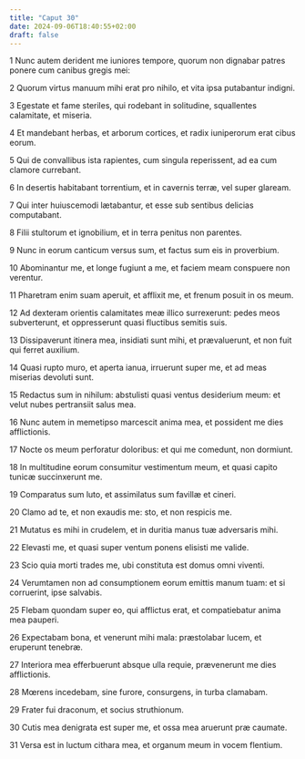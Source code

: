 ```yaml
---
title: "Caput 30"
date: 2024-09-06T18:40:55+02:00
draft: false
---
```




1 Nunc autem derident me iuniores tempore, quorum non dignabar patres ponere cum canibus gregis mei:

2 Quorum virtus manuum mihi erat pro nihilo, et vita ipsa putabantur indigni.

3 Egestate et fame steriles, qui rodebant in solitudine, squallentes calamitate, et miseria.

4 Et mandebant herbas, et arborum cortices, et radix iuniperorum erat cibus eorum.

5 Qui de convallibus ista rapientes, cum singula reperissent, ad ea cum clamore currebant.

6 In desertis habitabant torrentium, et in cavernis terræ, vel super glaream.

7 Qui inter huiuscemodi lætabantur, et esse sub sentibus delicias computabant.

8 Filii stultorum et ignobilium, et in terra penitus non parentes.

9 Nunc in eorum canticum versus sum, et factus sum eis in proverbium.

10 Abominantur me, et longe fugiunt a me, et faciem meam conspuere non verentur.

11 Pharetram enim suam aperuit, et afflixit me, et frenum posuit in os meum.

12 Ad dexteram orientis calamitates meæ illico surrexerunt: pedes meos subverterunt, et oppresserunt quasi fluctibus semitis suis.

13 Dissipaverunt itinera mea, insidiati sunt mihi, et prævaluerunt, et non fuit qui ferret auxilium.

14 Quasi rupto muro, et aperta ianua, irruerunt super me, et ad meas miserias devoluti sunt.

15 Redactus sum in nihilum: abstulisti quasi ventus desiderium meum: et velut nubes pertransiit salus mea.

16 Nunc autem in memetipso marcescit anima mea, et possident me dies afflictionis.

17 Nocte os meum perforatur doloribus: et qui me comedunt, non dormiunt.

18 In multitudine eorum consumitur vestimentum meum, et quasi capito tunicæ succinxerunt me.

19 Comparatus sum luto, et assimilatus sum favillæ et cineri.

20 Clamo ad te, et non exaudis me: sto, et non respicis me.

21 Mutatus es mihi in crudelem, et in duritia manus tuæ adversaris mihi.

22 Elevasti me, et quasi super ventum ponens elisisti me valide.

23 Scio quia morti trades me, ubi constituta est domus omni viventi.

24 Verumtamen non ad consumptionem eorum emittis manum tuam: et si corruerint, ipse salvabis.

25 Flebam quondam super eo, qui afflictus erat, et compatiebatur anima mea pauperi.

26 Expectabam bona, et venerunt mihi mala: præstolabar lucem, et eruperunt tenebræ.

27 Interiora mea efferbuerunt absque ulla requie, prævenerunt me dies afflictionis.

28 Mœrens incedebam, sine furore, consurgens, in turba clamabam.

29 Frater fui draconum, et socius struthionum.

30 Cutis mea denigrata est super me, et ossa mea aruerunt præ caumate.

31 Versa est in luctum cithara mea, et organum meum in vocem flentium.

